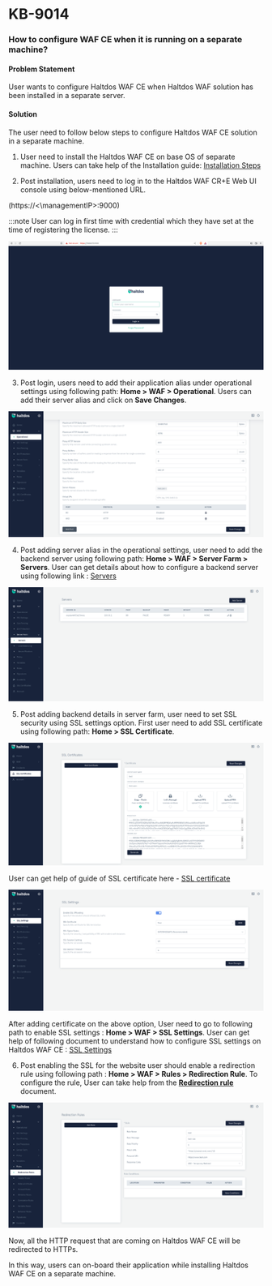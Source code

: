 # KB-9014

### **How to configure WAF CE when it is running on a separate machine?**

#### **Problem Statement**

User wants to configure Haltdos WAF CE when Haltdos WAF solution has been installed in a separate server.

#### **Solution**

The user need to follow below steps to configure Haltdos WAF CE solution in a separate machine.

1. User need to install the Haltdos WAF CE on base OS of separate machine. Users can take help of the Installation guide: [Installation Steps](/docs/community/getting-started/installation.md)

2. Post installation, users need to log in to the Haltdos WAF CR+E Web UI console using below-mentioned URL.

(https://<\managementIP>:9000)

:::note
User can log in first time with credential which they have set at the time of registering the license.
:::

![](/img/ce-waf/kb/login.png)

3. Post login, users need to add their application alias under operational settings using following path: **Home > WAF > Operational**. Users can add their server alias and click on **Save Changes**.

![Operational Settings](/img/ce-waf/kb/CE_operational_settings.png)

4. Post adding server alias in the operational settings, user need to add the backend server using following path: **Home > WAF > Server Farm > Servers**. User can get details about how to configure a backend server using following link : [Servers](/docs/community/docs/waf/server_farm/servers.md)

![Servers](/img/ce-waf/kb/CE_servers.png)

5. Post adding backend details in server farm, user need to set SSL security using SSL settings option. First user need to add SSL certificate using following path: **Home > SSL Certificate**. 

![SSL Certificate](/img/ce-waf/kb/ssl_certificates.png)

User can get help of guide of SSL certificate here - [SSL certificate](/docs/community/docs/ssl_certificates.md)

![SSl settings](/img/ce-waf/kb/ssl_settings.png)

After adding certificate on the above option, User need to go to following path to enable SSL settings : **Home > WAF > SSL Settings**. User can get help of following document to understand how to configure SSL settings on Haltdos WAF CE : [SSL Settings](/docs/community/docs/waf/ssl_settings.md)

6. Post enabling the SSL for the website user should enable a redirection rule using following path : **Home > WAF > Rules > Redirection Rule**. To configure the rule, User can take help from the [**Redirection rule**](/docs/community/docs/waf/rules/redirection_rules.md) document.

![Redirection rule](/img/ce-waf/kb/redirection_rules.png)

Now, all the HTTP request that are coming on Haltdos WAF CE will be redirected to HTTPs.

In this way, users can on-board their application while installing Haltdos WAF CE on a separate machine.




